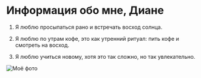 # Информация обо мне, Диане

1. Я люблю просыпаться рано и встречать восход солнца.

2. Я люблю по утрам кофе, это как утренний ритуал: пить кофе и смотреть на восход.

3. Я люблю учиться новому, хотя это так сложно, но так увлекательно.

![Моё фото](2023-09-27_05-16-25.png)
